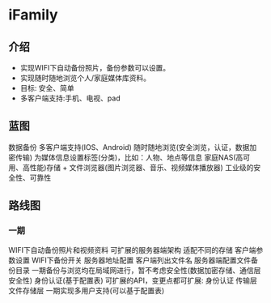 # iFamily
## 介绍
- 实现WIFI下自动备份照片，备份参数可以设置。
- 实现随时随地浏览个人/家庭媒体库资料。
- 目标: 安全、简单
- 多客户端支持:手机、电视、pad
## 蓝图
数据备份
多客户端支持(IOS、Android)
随时随地浏览(安全浏览，认证，数据加密传输)
为媒体信息设置标签(分类)，比如：人物、地点等信息
家庭NAS(高可用、高性能)存储 + 文件浏览器(图片浏览器、音乐、视频媒体播放器)
工业级的安全性、可靠性
## 路线图
### 一期
WIFI下自动备份照片和视频资料
可扩展的服务器端架构
适配不同的存储
客户端参数设置
WIFI下备份开关
服务器地址配置
客户端列出文件名
服务器端配置文件备份目录
一期备份与浏览均在局域网进行，暂不考虑安全性(数据加密存储、通信层安全性)
身份认证(基于配置表)
可扩展的API，变更点都可扩展:
身份认证
传输层
文件存储层
一期实现多用户支持(可以基于配置表)
